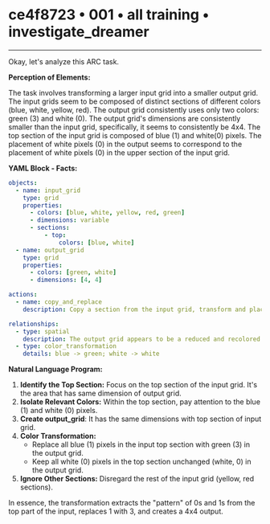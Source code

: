 # ce4f8723 • 001 • all training • investigate_dreamer

---
Okay, let's analyze this ARC task.

**Perception of Elements:**

The task involves transforming a larger input grid into a smaller output grid. The input grids seem to be composed of distinct sections of different colors (blue, white, yellow, red). The output grid consistently uses only two colors: green (3) and white (0). The output grid's dimensions are consistently smaller than the input grid, specifically, it seems to consistently be 4x4. The top section of the input grid is composed of blue (1) and white(0) pixels. The placement of white pixels (0) in the output seems to correspond to the placement of white pixels (0) in the upper section of the input grid.

**YAML Block - Facts:**



```yaml
objects:
  - name: input_grid
    type: grid
    properties:
      - colors: [blue, white, yellow, red, green]
      - dimensions: variable
      - sections:
          - top:
              colors: [blue, white]
  - name: output_grid
    type: grid
    properties:
      - colors: [green, white]
      - dimensions: [4, 4]

actions:
  - name: copy_and_replace
    description: Copy a section from the input grid, transform and place to the output grid.

relationships:
  - type: spatial
    description: The output grid appears to be a reduced and recolored version of top section input grid. White areas maintained, other colored are replaced.
  - type: color_transformation
    details: blue -> green; white -> white

```



**Natural Language Program:**

1.  **Identify the Top Section:** Focus on the top section of the input grid. It's the area that has same dimension of output grid.
2.  **Isolate Relevant Colors:** Within the top section, pay attention to the blue (1) and white (0) pixels.
3. **Create output_grid**: It has the same dimensions with top section of input grid.
4.  **Color Transformation:**
    *   Replace all blue (1) pixels in the input top section with green (3) in the output grid.
    *   Keep all white (0) pixels in the top section unchanged (white, 0) in the output grid.
5.  **Ignore Other Sections:** Disregard the rest of the input grid (yellow, red sections).

In essence, the transformation extracts the "pattern" of 0s and 1s from the top part of the input, replaces 1 with 3, and creates a 4x4 output.

